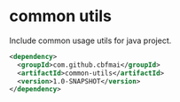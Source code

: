 # common utils

Include common usage utils for java project.


```xml
<dependency>
  <groupId>com.github.cbfmai</groupId>
  <artifactId>common-utils</artifactId>
  <version>1.0-SNAPSHOT</version>
</dependency>
```